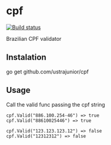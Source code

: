 # cpf
[![Build status](https://secure.travis-ci.org/ustrajunior/cpf.png)](https://secure.travis-ci.org/ustrajunior/cpf)

Brazilian CPF validator

## Instalation

go get github.com/ustrajunior/cpf

## Usage

Call the valid func passing the cpf string

	cpf.Valid("886.100.254-46") => true
	cpf.Valid("88610025446") => true

	cpf.Valid("123.123.123.12") => false
	cpf.Valid("12312312") => false

